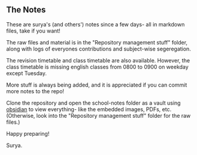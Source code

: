 ## The Notes
These are surya's (and others') notes since a few days- all in markdown files, take if you want!

The raw files and material is in the "Repository management stuff" folder, along with logs of everyones contributions and subject-wise segeregation.

The revision timetable and class timetable are also available. However, the class timetable is missing english classes from 0800 to 0900 on weekday except Tuesday.

More stuff is always being added, and it is appreciated if you can commit more notes to the repo!

Clone the repository and open the school-notes folder as a vault using [obsidian](https://obsidian.md/) to view everything- like the embedded images, PDFs, etc. (Otherwise, look into the "Repository management stuff" folder for the raw files.)

Happy preparing!

Surya.

